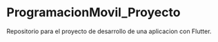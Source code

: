 # ProgramacionMovil_Proyecto
Repositorio para el proyecto de desarrollo de una aplicacion con Flutter.
